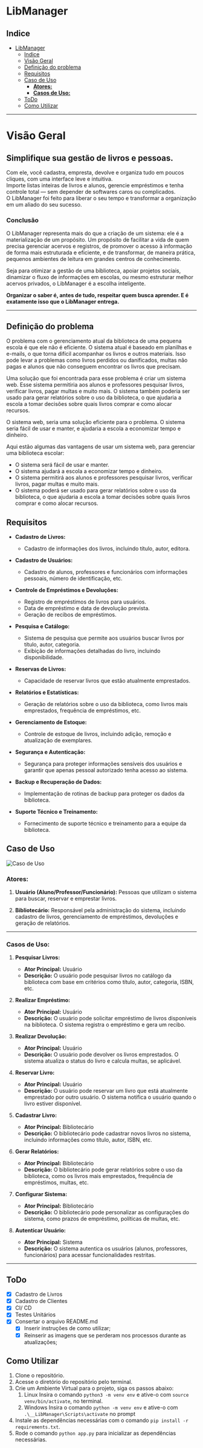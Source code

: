 # LibManager

## Indice

- [LibManager](#libmanager)
  - [Indice](#indice)
  - [Visão Geral](#visao-geral)
  - [Definição do problema](#definição-do-problema)
  - [Requisitos](#requisitos)
  - [Caso de Uso](#caso-de-uso)
    - [**Atores:**](#atores)
    - [**Casos de Uso:**](#casos-de-uso)
  - [ToDo](#todo)
  - [Como Utilizar](#como-utilizar)

---
# Visão Geral

## **Simplifique sua gestão de livros e pessoas.**  

Com ele, você cadastra, empresta, devolve e organiza tudo em poucos cliques, com uma interface leve e intuitiva.  
Importe listas inteiras de livros e alunos, gerencie empréstimos e tenha controle total — sem depender de softwares caros ou complicados.  
O LibManager foi feito para liberar o seu tempo e transformar a organização em um aliado do seu sucesso.

### Conclusão

O LibManager representa mais do que a criação de um sistema: ele é a materialização de um propósito. Um propósito de facilitar a vida de quem precisa gerenciar acervos e registros, de promover o acesso à informação de forma mais estruturada e eficiente, e de transformar, de maneira prática, pequenos ambientes de leitura em grandes centros de conhecimento.

Seja para otimizar a gestão de uma biblioteca, apoiar projetos sociais, dinamizar o fluxo de informações em escolas, ou mesmo estruturar melhor acervos privados, o LibManager é a escolha inteligente.

**Organizar o saber é, antes de tudo, respeitar quem busca aprender. E é exatamente isso que o LibManager entrega.**

---

## Definição do problema

O problema com o gerenciamento atual da biblioteca de uma pequena escola é que ele não é eficiente. O sistema atual é baseado em planilhas e e-mails, o que torna difícil acompanhar os livros e outros materiais. Isso pode levar a problemas como livros perdidos ou danificados, multas não pagas e alunos que não conseguem encontrar os livros que precisam.

Uma solução que foi encontrada para esse problema é criar um sistema web. Esse sistema permitiria aos alunos e professores pesquisar livros, verificar livros, pagar multas e muito mais. O sistema também poderia ser usado para gerar relatórios sobre o uso da biblioteca, o que ajudaria a escola a tomar decisões sobre quais livros comprar e como alocar recursos.

O sistema web, seria uma solução eficiente para o problema. O sistema seria fácil de usar e manter, e ajudaria a escola a economizar tempo e dinheiro.

Aqui estão algumas das vantagens de usar um sistema web, para gerenciar uma biblioteca escolar:

- O sistema será fácil de usar e manter.
- O sistema ajudará a escola a economizar tempo e dinheiro.
- O sistema permitirá aos alunos e professores pesquisar livros, verificar livros, pagar multas e muito mais.
- O sistema poderá ser usado para gerar relatórios sobre o uso da biblioteca, o que ajudaria a escola a tomar decisões sobre quais livros comprar e como alocar recursos.

## Requisitos

- **Cadastro de Livros:**
  - Cadastro de informações dos livros, incluindo título, autor, editora.

- **Cadastro de Usuários:**
  - Cadastro de alunos, professores e funcionários com informações pessoais, número de identificação, etc.

- **Controle de Empréstimos e Devoluções:**
  - Registro de empréstimos de livros para usuários.
  - Data de empréstimo e data de devolução prevista.
  - Geração de recibos de empréstimos.

- **Pesquisa e Catálogo:**
  - Sistema de pesquisa que permite aos usuários buscar livros por título, autor, categoria.
  - Exibição de informações detalhadas do livro, incluindo disponibilidade.

- **Reservas de Livros:**
  - Capacidade de reservar livros que estão atualmente emprestados.

- **Relatórios e Estatísticas:**
  - Geração de relatórios sobre o uso da biblioteca, como livros mais emprestados, frequência de empréstimos, etc.

- **Gerenciamento de Estoque:**
  - Controle de estoque de livros, incluindo adição, remoção e atualização de exemplares.

- **Segurança e Autenticação:**
  - Segurança para proteger informações sensíveis dos usuários e garantir que apenas pessoal autorizado tenha acesso ao sistema.

- **Backup e Recuperação de Dados:**
  - Implementação de rotinas de backup para proteger os dados da biblioteca.

- **Suporte Técnico e Treinamento:**
  - Fornecimento de suporte técnico e treinamento para a equipe da biblioteca.

## Caso de Uso

![Caso de Uso](.github/images/Caso_Uso.jpg)

### **Atores:**

1. **Usuário (Aluno/Professor/Funcionário):** Pessoas que utilizam o sistema para buscar, reservar e emprestar livros.

2. **Bibliotecário:** Responsável pela administração do sistema, incluindo cadastro de livros, gerenciamento de empréstimos, devoluções e geração de relatórios.

---

### **Casos de Uso:**

1. **Pesquisar Livros:**
   - **Ator Principal:** Usuário
   - **Descrição:** O usuário pode pesquisar livros no catálogo da biblioteca com base em critérios como título, autor, categoria, ISBN, etc.

2. **Realizar Empréstimo:**
   - **Ator Principal:** Usuário
   - **Descrição:** O usuário pode solicitar empréstimo de livros disponíveis na biblioteca. O sistema registra o empréstimo e gera um recibo.

3. **Realizar Devolução:**
   - **Ator Principal:** Usuário
   - **Descrição:** O usuário pode devolver os livros emprestados. O sistema atualiza o status do livro e calcula multas, se aplicável.

4. **Reservar Livro:**
   - **Ator Principal:** Usuário
   - **Descrição:** O usuário pode reservar um livro que está atualmente emprestado por outro usuário. O sistema notifica o usuário quando o livro estiver disponível.

5. **Cadastrar Livro:**
   - **Ator Principal:** Bibliotecário
   - **Descrição:** O bibliotecário pode cadastrar novos livros no sistema, incluindo informações como título, autor, ISBN, etc.

6. **Gerar Relatórios:**
   - **Ator Principal:** Bibliotecário
   - **Descrição:** O bibliotecário pode gerar relatórios sobre o uso da biblioteca, como os livros mais emprestados, frequência de empréstimos, multas, etc.

7. **Configurar Sistema:**
   - **Ator Principal:** Bibliotecário
   - **Descrição:** O bibliotecário pode personalizar as configurações do sistema, como prazos de empréstimo, políticas de multas, etc.

8. **Autenticar Usuário:**
   - **Ator Principal:** Sistema
   - **Descrição:** O sistema autentica os usuários (alunos, professores, funcionários) para acessar funcionalidades restritas.

---

## ToDo

- [X] Cadastro de Livros
- [X] Cadastro de Clientes
- [X] CI/ CD
- [X] Testes Unitários
- [X] Consertar o arquivo README.md
  - [X] Inserir instruções de como utilizar;
  - [X] Reinserir as imagens que se perderam nos processos durante as atualizações;

<!-- ## Pesquisar mais a fundo

Testes Unitarios: 
    `https://medium.com/@otaviobn/tdd-com-flask-e-unittest-3f66036a240b` -->

## Como Utilizar

  1. Clone o repositório.
  2. Acesse o diretório do repositório pelo terminal.
  3. Crie um Ambiente Virtual para o projeto, siga os passos abaixo:
     1. Linux
        Insira o comando `python3 -m venv env` e ative-o com `source venv/bin/activate`, no terminal.
     2. Windows
        Insira o comando `python -m venv env` e ative-o com `.\__LibManager\Scripts\activate` no prompt
  4. Instale as dependências necessárias com o comando `pip install -r requirements.txt`.
  5. Rode o comando `python app.py` para inicializar as dependências necessárias.
